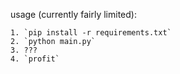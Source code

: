 usage (currently fairly limited):

    1. `pip install -r requirements.txt`
    2. `python main.py`
    3. ???
    4. `profit`

